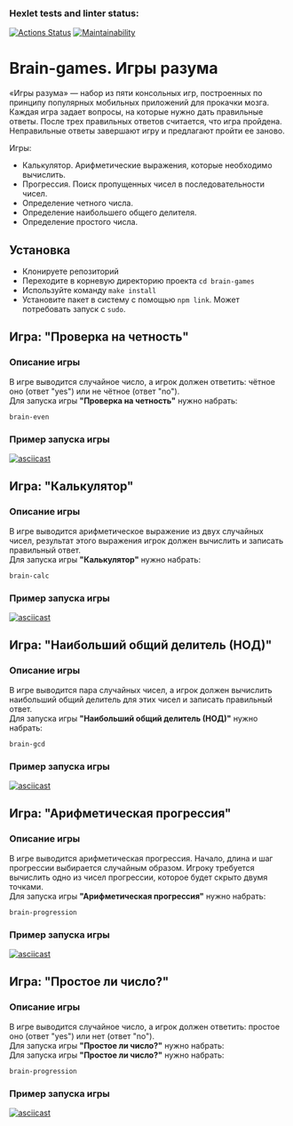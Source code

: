 ### Hexlet tests and linter status:
[![Actions Status](https://github.com/li9520/frontend-project-44/workflows/hexlet-check/badge.svg)](https://github.com/li9520/frontend-project-44/actions) [![Maintainability](https://api.codeclimate.com/v1/badges/c4fda9d52b62945c826c/maintainability)](https://codeclimate.com/github/li9520/frontend-project-44/maintainability)

# Brain-games. Игры разума
«Игры разума» — набор из пяти консольных игр, построенных по принципу популярных мобильных приложений для прокачки мозга. Каждая игра задает вопросы, на которые нужно дать правильные ответы. После трех правильных ответов считается, что игра пройдена. Неправильные ответы завершают игру и предлагают пройти ее заново.

Игры:
- Калькулятор. Арифметические выражения, которые необходимо вычислить.
- Прогрессия. Поиск пропущенных чисел в последовательности чисел.
- Определение четного числа.
- Определение наибольшего общего делителя.
- Определение простого числа.

## Установка
- Клонируете репозиторий
- Переходите в корневую директорию проекта `cd brain-games`
- Используйте команду `make install`
- Установите пакет в систему с помощью `npm link`. Может потребовать запуск с `sudo`.

## Игра: "Проверка на четность"
### Описание игры
В игре выводится случайное число, а игрок должен ответить: чётное оно (ответ "yes") или не чётное (ответ "no").  
Для запуска игры __"Проверка на четность"__ нужно набрать:
```
brain-even
```
### Пример запуска игры
[![asciicast](https://asciinema.org/a/nrjMNXNsGfbwFT6ZnSfGOK4PB.svg)](https://asciinema.org/a/nrjMNXNsGfbwFT6ZnSfGOK4PB)

## Игра: "Калькулятор"
### Описание игры
В игре выводится арифметическое выражение из двух случайных чисел, результат этого выражения игрок должен вычислить и записать правильный ответ.  
Для запуска игры __"Калькулятор"__ нужно набрать:
```
brain-calc
```
### Пример запуска игры
[![asciicast](https://asciinema.org/a/EGoGYmfE0GTwOHgx79Ux7IlYR.svg)](https://asciinema.org/a/EGoGYmfE0GTwOHgx79Ux7IlYR)

## Игра: "Наибольший общий делитель (НОД)"
### Описание игры
В игре выводится пара случайных чисел, а игрок должен вычислить наибольший общий делитель для этих чисел и записать правильный ответ.  
Для запуска игры __"Наибольший общий делитель (НОД)"__ нужно набрать:
```
brain-gcd
```
### Пример запуска игры
[![asciicast](https://asciinema.org/a/gkxjDAB0Dd3uIG2whF2EoX0l1.svg)](https://asciinema.org/a/gkxjDAB0Dd3uIG2whF2EoX0l1)

## Игра: "Арифметическая прогрессия"
### Описание игры
В игре выводится арифметическая прогрессия. Начало, длина и шаг прогрессии выбирается случайным образом. Игроку требуется вычислить одно из чисел прогрессии, которое будет скрыто двумя точками.   
Для запуска игры __"Арифметическая прогрессия"__ нужно набрать:
```
brain-progression
```
### Пример запуска игры
[![asciicast](https://asciinema.org/a/lr0l2BC73mN8inOXHBCGUWn3y.svg)](https://asciinema.org/a/lr0l2BC73mN8inOXHBCGUWn3y)

## Игра: "Простое ли число?"
### Описание игры
В игре выводится случайное число, а игрок должен ответить: простое оно (ответ "yes") или нет (ответ "no").  
Для запуска игры **"Простое ли число?"** нужно набрать:  
Для запуска игры __"Простое ли число?"__ нужно набрать:
```
brain-progression
```
### Пример запуска игры
[![asciicast](https://asciinema.org/a/546697.svg)](https://asciinema.org/a/546697)